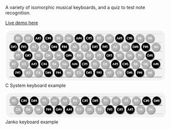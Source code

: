A variety of isomorphic musical keyboards, and a quiz to test note recognition.

[Live demo here](http://www.pianosnake.com/2013/11/isomorphic-keyboards-note-quiz.html)

![C System keyboard output](images/c.png)
C System keyboard example

![C System keyboard output](images/janko.png)
Janko keyboard example
